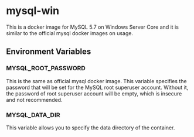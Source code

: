 # mysql-win
This is a docker image for MySQL 5.7 on Windows Server Core and it is similar to the official mysql docker images on usage.

## Environment Variables
### MYSQL_ROOT_PASSWORD
This is the same as official mysql docker image.
This variable specifies the password that will be set for the MySQL root superuser account. Without it, the password of root superuser account will be empty, which is insecure and not recommended.
### MYSQL_DATA_DIR
This variable allows you to specify the data directory of the container.
